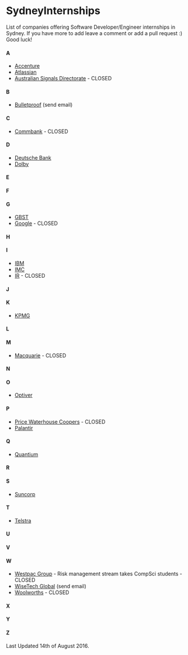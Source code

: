 # SydneyInternships
List of companies offering Software Developer/Engineer internships in Sydney. If you have more to add leave a comment or add a pull request :) Good luck!

#### A
* [Accenture](https://www.accenture.com/au-en/careers/graduate-home)
* [Atlassian](https://www.atlassian.com/company/careers/students/interns)
* [Australian Signals Directorate](http://www.asd.gov.au/careers/internships.htm) - CLOSED

#### B
* [Bulletproof](http://www.bulletproof.net.au/about-bulletproof/careers/) (send email)

#### C
* [Commbank](https://www.commbank.com.au/about-us/careers/graduate-recruitment-program.html) - CLOSED

#### D
* [Deutsche Bank](https://www.db.com/careers/en/grad/index.html)
* [Dolby](http://www.dolby.com/us/en/about/careers/landing.html)

#### E

#### F

#### G
* [GBST](http://graduate.gbst.com/internships.cfm)
* [Google](https://www.google.com/about/careers/students/) - CLOSED

#### H

#### I
* [IBM](http://ibm.com/jobs/)
* [IMC](http://imcgraduates.com.au/)
* [IR](http://www.ir.com/careers/graduate/index.html) - CLOSED

#### J

#### K
* [KPMG](https://home.kpmg.com/au/en/home/careers/graduates/vacation-program.html)

#### L

#### M
* [Macquarie](http://www.macquarie.com/au/about/careers/graduate/grads-and-intern-program) - CLOSED

#### N

#### O
* [Optiver](http://www.optiver.com/sydney/careersoptiver/job-opportunities)

#### P

* [Price Waterhouse Coopers](http://www.pwc.com.au/student-careers/vacation.html) - CLOSED
* [Palantir](https://www.palantir.com/college/internships/)

#### Q
* [Quantium](https://www.quantium.com/careers/)

#### R

#### S
* [Suncorp](http://www.suncorpgroupgraduates.com.au/apply)

#### T
* [Telstra](https://careers.telstra.com/)

#### U

#### V

#### W
* [Westpac Group](https://graduates.westpacgroup.com.au/internships-programs) - Risk management stream takes CompSci students - CLOSED
* [WiseTech Global](http://www.wisetechglobal.com/careers/intern-program) (send email)
* [Woolworths](http://www.wowgrads.com.au/page/internships/) - CLOSED

#### X

#### Y

#### Z

Last Updated 14th of August 2016.
